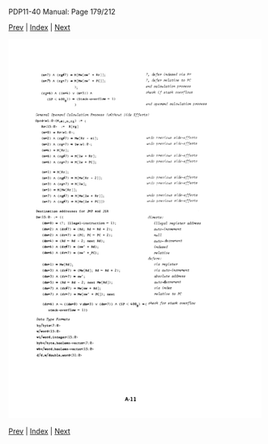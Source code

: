 PDP11-40 Manual: Page 179/212

[Prev](pdp11-40-000178.html) | [Index](index.html) | [Next](pdp11-40-000180.html)

![](pdp11-40-000179.gif)

[Prev](pdp11-40-000178.html) | [Index](index.html) | [Next](pdp11-40-000180.html)

